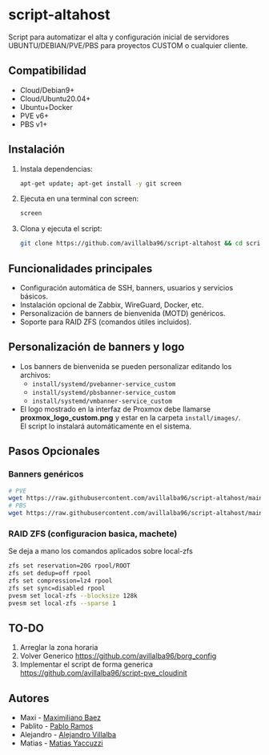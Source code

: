 # script-altahost

Script para automatizar el alta y configuración inicial de servidores UBUNTU/DEBIAN/PVE/PBS para proyectos CUSTOM o cualquier cliente.

## Compatibilidad

- Cloud/Debian9+
- Cloud/Ubuntu20.04+
- Ubuntu+Docker
- PVE v6+
- PBS v1+

## Instalación

1. Instala dependencias:

   ```bash
   apt-get update; apt-get install -y git screen
   ```

2. Ejecuta en una terminal con screen:

   ```bash
   screen
   ```

3. Clona y ejecuta el script:

   ```bash
   git clone https://github.com/avillalba96/script-altahost && cd script-altahost/install && ./altahost-start.sh
   ```

## Funcionalidades principales

- Configuración automática de SSH, banners, usuarios y servicios básicos.
- Instalación opcional de Zabbix, WireGuard, Docker, etc.
- Personalización de banners de bienvenida (MOTD) genéricos.
- Soporte para RAID ZFS (comandos útiles incluidos).

## Personalización de banners y logo

- Los banners de bienvenida se pueden personalizar editando los archivos:
  - `install/systemd/pvebanner-service_custom`
  - `install/systemd/pbsbanner-service_custom`
  - `install/systemd/vmbanner-service_custom`
- El logo mostrado en la interfaz de Proxmox debe llamarse **proxmox_logo_custom.png** y estar en la carpeta `install/images/`.  
  El script lo instalará automáticamente en el sistema.

## Pasos Opcionales

### Banners genéricos

```bash
# PVE
wget https://raw.githubusercontent.com/avillalba96/script-altahost/main/install/systemd/pvebanner-service_custom -O /usr/bin/pvebanner && chmod +x /usr/bin/pvebanner && systemctl restart pvebanner.service
# PBS
wget https://raw.githubusercontent.com/avillalba96/script-altahost/main/install/systemd/pbsbanner-service_custom -O /usr/lib/x86_64-linux-gnu/proxmox-backup/proxmox-backup-banner && chmod +x /usr/lib/x86_64-linux-gnu/proxmox-backup/proxmox-backup-banner && systemctl restart proxmox-backup-banner.service
```

### RAID ZFS (configuracion basica, machete)

Se deja a mano los comandos aplicados sobre local-zfs

```bash
zfs set reservation=20G rpool/ROOT
zfs set dedup=off rpool
zfs set compression=lz4 rpool
zfs set sync=disabled rpool
pvesm set local-zfs --blocksize 128k
pvesm set local-zfs --sparse 1
```

## TO-DO

1. Arreglar la zona horaria
2. Volver Generico <https://github.com/avillalba96/borg_config>
3. Implementar el script de forma generica <https://github.com/avillalba96/script-pve_cloudinit>

## Autores

- Maxi - [Maximiliano Baez](https://github.com/MaximilianoBz)
- Pablito - [Pablo Ramos](https://github.com/avillalba96)
- Alejandro - [Alejandro Villalba](https://github.com/avillalba96)
- Matias - [Matias Yaccuzzi](https://github.com/matiassy)
